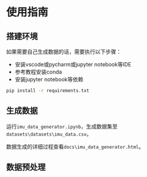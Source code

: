 # 使用指南

## 搭建环境

如果需要自己生成数据的话，需要执行以下步骤：

- 安装vscode或pycharm或jupyter notebook等IDE
- 参考教程安装conda
- 安装jupyter notebook等依赖

```bash
pip install -r requirements.txt
```

## 生成数据

运行`imu_data_generator.ipynb`，生成数据集至`datasets\datasets\imu_data.csv`。

数据生成的详细过程查看`docs\imu_data_generator.html`。

## 数据预处理

